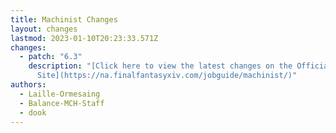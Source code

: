 ```yaml
---
title: Machinist Changes
layout: changes
lastmod: 2023-01-10T20:23:33.571Z
changes:
  - patch: "6.3"
    description: "[Click here to view the latest changes on the Official
      Site](https://na.finalfantasyxiv.com/jobguide/machinist/)"
authors:
  - Laille-Ormesaing
  - Balance-MCH-Staff
  - dook
---
```

